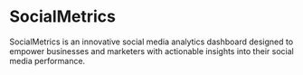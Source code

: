 # SocialMetrics
SocialMetrics is an innovative social media analytics dashboard designed to empower businesses and marketers with actionable insights into their social media performance. 
